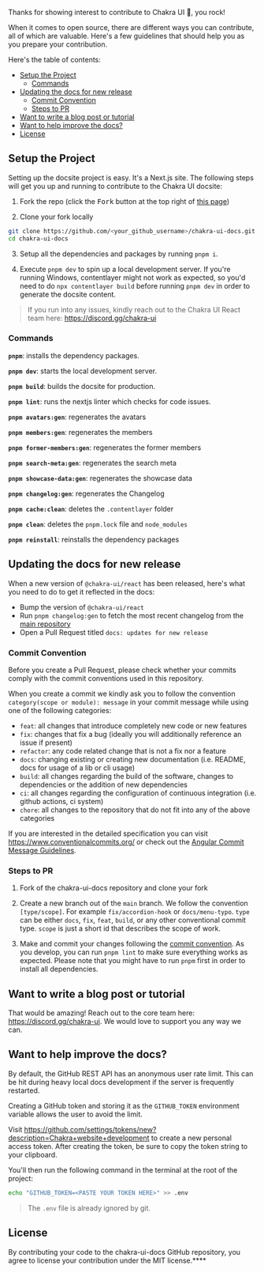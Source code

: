 Thanks for showing interest to contribute to Chakra UI 💖, you rock!

When it comes to open source, there are different ways you can contribute, all
of which are valuable. Here's a few guidelines that should help you as you
prepare your contribution.

Here's the table of contents:

- [Setup the Project](#setup-the-project)
  - [Commands](#commands)
- [Updating the docs for new release](#updating-the-docs-for-new-release)
  - [Commit Convention](#commit-convention)
  - [Steps to PR](#steps-to-pr)
- [Want to write a blog post or tutorial](#want-to-write-a-blog-post-or-tutorial)
- [Want to help improve the docs?](#want-to-help-improve-the-docs)
- [License](#license)

## Setup the Project

Setting up the docsite project is easy. It's a Next.js site. The following steps
will get you up and running to contribute to the Chakra UI docsite:

1. Fork the repo (click the <kbd>Fork</kbd> button at the top right of
   [this page](https://github.com/chakra-ui/chakra-ui-docs))

2. Clone your fork locally

```sh
git clone https://github.com/<your_github_username>/chakra-ui-docs.git
cd chakra-ui-docs
```

3. Setup all the dependencies and packages by running `pnpm i`.

4. Execute `pnpm dev` to spin up a local development server. If you're running
   Windows, contentlayer might not work as expected, so you'd need to do
   `npx contentlayer build` before running `pnpm dev` in order to generate the
   docsite content.

> If you run into any issues, kindly reach out to the Chakra UI React team here:
> https://discord.gg/chakra-ui

### Commands

**`pnpm`**: installs the dependency packages.

**`pnpm dev`**: starts the local development server.

**`pnpm build`**: builds the docsite for production.

**`pnpm lint`**: runs the nextjs linter which checks for code issues.

**`pnpm avatars:gen`**: regenerates the avatars

**`pnpm members:gen`**: regenerates the members

**`pnpm former-members:gen`**: regenerates the former members

**`pnpm search-meta:gen`**: regenerates the search meta

**`pnpm showcase-data:gen`**: regenerates the showcase data

**`pnpm changelog:gen`**: regenerates the Changelog

**`pnpm cache:clean`**: deletes the `.contentlayer` folder

**`pnpm clean`**: deletes the `pnpm.lock` file and `node_modules`

**`pnpm reinstall`**: reinstalls the dependency packages

## Updating the docs for new release

When a new version of `@chakra-ui/react` has been released, here's what you need
to do to get it reflected in the docs:

- Bump the version of `@chakra-ui/react`
- Run `pnpm changelog:gen` to fetch the most recent changelog from the
  [main repository](https://github.com/chakra-ui/chakra-ui)
- Open a Pull Request titled `docs: updates for new release`

### Commit Convention

Before you create a Pull Request, please check whether your commits comply with
the commit conventions used in this repository.

When you create a commit we kindly ask you to follow the convention
`category(scope or module): message` in your commit message while using one of
the following categories:

- `feat`: all changes that introduce completely new code or new features
- `fix`: changes that fix a bug (ideally you will additionally reference an
  issue if present)
- `refactor`: any code related change that is not a fix nor a feature
- `docs`: changing existing or creating new documentation (i.e. README, docs for
  usage of a lib or cli usage)
- `build`: all changes regarding the build of the software, changes to
  dependencies or the addition of new dependencies
- `ci`: all changes regarding the configuration of continuous integration (i.e.
  github actions, ci system)
- `chore`: all changes to the repository that do not fit into any of the above
  categories

If you are interested in the detailed specification you can visit
https://www.conventionalcommits.org/ or check out the
[Angular Commit Message Guidelines](https://github.com/angular/angular/blob/22b96b9/CONTRIBUTING.md#-commit-message-guidelines).

### Steps to PR

1. Fork of the chakra-ui-docs repository and clone your fork

2. Create a new branch out of the `main` branch. We follow the convention
   `[type/scope]`. For example `fix/accordion-hook` or `docs/menu-typo`. `type`
   can be either `docs`, `fix`, `feat`, `build`, or any other conventional
   commit type. `scope` is just a short id that describes the scope of work.

3. Make and commit your changes following the
   [commit convention](https://github.com/chakra-ui/chakra-ui-docs/blob/main/CONTRIBUTING.md#commit-convention).
   As you develop, you can run `pnpm lint` to make sure everything works as
   expected. Please note that you might have to run `pnpm` first in order to
   install all dependencies.

## Want to write a blog post or tutorial

That would be amazing! Reach out to the core team here:
https://discord.gg/chakra-ui. We would love to support you any way we can.

## Want to help improve the docs?

By default, the GitHub REST API has an anonymous user rate limit. This can be
hit during heavy local docs development if the server is frequently restarted.

Creating a GitHub token and storing it as the `GITHUB_TOKEN` environment
variable allows the user to avoid the limit.

Visit
https://github.com/settings/tokens/new?description=Chakra+website+development to
create a new personal access token. After creating the token, be sure to copy
the token string to your clipboard.

You'll then run the following command in the terminal at the root of the
project:

```sh
echo "GITHUB_TOKEN=<PASTE YOUR TOKEN HERE>" >> .env
```

> The `.env` file is already ignored by git.

## License

By contributing your code to the chakra-ui-docs GitHub repository, you agree to
license your contribution under the MIT license.****
